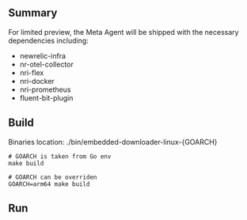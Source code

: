 ## Summary


For limited preview, the Meta Agent will be shipped with the necessary dependencies including:

* newrelic-infra
* nr-otel-collector
* nri-flex
* nri-docker
* nri-prometheus
* fluent-bit-plugin


## Build

Binaries location: ./bin/embedded-downloader-linux-{GOARCH}

```
# GOARCH is taken from Go env
make build

# GOARCH can be overriden
GOARCH=arm64 make build
```

## Run


